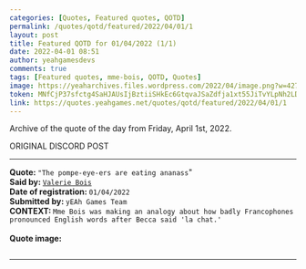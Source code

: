 ```yaml
---
categories: [Quotes, Featured quotes, QOTD]
permalink: /quotes/qotd/featured/2022/04/01/1
layout: post
title: Featured QOTD for 01/04/2022 (1/1)
date: 2022-04-01 08:51
author: yeahgamesdevs
comments: true
tags: [Featured quotes, mme-bois, QOTD, Quotes]
image: https://yeaharchives.files.wordpress.com/2022/04/image.png?w=427
token: MNfCjP37sfctg4SaHJAUsIjBztiiSHkEc6GtqvaJSaZdfja1xt55JiTvYLpNh2LDYb9GO9rrUhRSW91zkHlOK0U9gljW6w9IJwye2oA25ErSv8zbQYOTh93YHz196CgJP6j4YSrrrTw6
link: https://quotes.yeahgames.net/quotes/qotd/featured/2022/04/01/1
---
```

<!-- wp:paragraph -->
<p>Archive of the quote of the day from Friday, April 1st, 2022. </p>
<!-- /wp:paragraph -->

<!-- wp:buttons {"layout":{"type":"flex","justifyContent":"left"}} -->
<div class="wp-block-buttons"><!-- wp:button {"textColor":"vivid-cyan-blue","align":"center","style":{"border":{"radius":"18px"}},"className":"is-style-fill"} -->
<div class="wp-block-button aligncenter is-style-fill"><a class="wp-block-button__link has-vivid-cyan-blue-color has-text-color" style="border-radius:18px;">ORIGINAL DISCORD POST</a></div>
<!-- /wp:button --></div>
<!-- /wp:buttons -->

<!-- wp:separator {"align":"center","className":"is-style-wide"} -->
<hr class="wp-block-separator aligncenter has-alpha-channel-opacity is-style-wide" />
<!-- /wp:separator -->

<!-- wp:paragraph -->
<p><strong>Quote: </strong><code>"The pompe-eye-ers are eating ananass</code>"<br><strong>Said by: </strong><a href="https://yeaharchives.wordpress.com/2022/04/01/valerie-bois/"><code>Valerie Bois</code> </a><br><strong>Date of registration: </strong><code>01/04/2022</code> <br><strong>Submitted by: </strong><code>yEAh Games Team</code><br><strong>CONTEXT: </strong><code>Mme Bois was making an analogy about how badly Francophones pronounced English words after Becca said 'la chat.'</code><br><br><strong>Quote image:</strong></p>
<!-- /wp:paragraph -->

<!-- wp:image {"id":50,"sizeSlug":"large","linkDestination":"none"} -->
<figure class="wp-block-image size-large"><img src="https://yeaharchives.files.wordpress.com/2022/04/image.png?w=427" alt="" class="wp-image-50" /></figure>
<!-- /wp:image -->

<!-- wp:separator {"className":"is-style-wide"} -->
<hr class="wp-block-separator has-alpha-channel-opacity is-style-wide" />
<!-- /wp:separator -->
